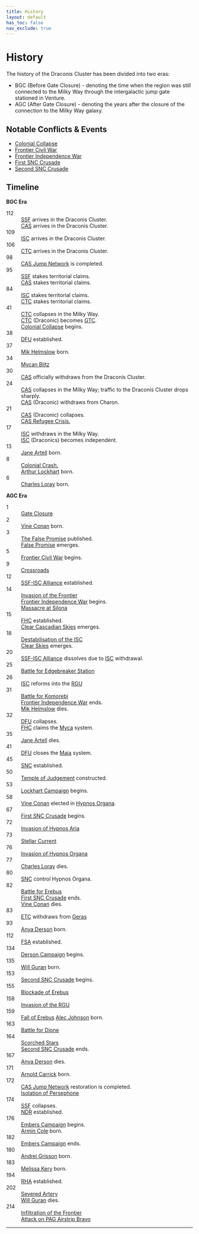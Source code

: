 ```yaml
---
title: History
layout: default
has_toc: false
nav_exclude: true
---
```


# History
The history of the Draconis Cluster has been divided into two eras:
* BGC (Before Gate Closure) - denoting the time when the region was still connected to the Milky Way through the intergalactic jump gate stationed in Venture.
* AGC (After Gate Closure) - denoting the years after the closure of the connection to the Milky Way galaxy.

## Notable Conflicts & Events
* [Colonial Collapse](./events/colonial_collapse.html)
* [Frontier Civil War](./conflicts/frontier_civil_war.html)
* [Frontier Independence War](./conflicts/frontier_independence_war.html)
* [First SNC Crusade](./conflicts/first_snc_crusade.html)
* [Second SNC Crusade](./conflicts/second_snc_crusade.html)

## Timeline
**BGC Era**
<dl>
    <dt>112</dt><dd>
        <a href="../factions/ssf.html">SSF</a> arrives in the Draconis Cluster.<br>
        <a href="../factions/cas.html">CAS</a> arrives in the Draconis Cluster.
    </dd>
    <dt>109</dt><dd>
        <a href="../factions/isc.html">ISC</a> arrives in the Draconis Cluster.
    </dd>
    <dt>106</dt><dd>
        <a href="../factions/ctc.html">CTC</a> arrives in the Draconis Cluster.
    </dd>
    <dt>98</dt><dd>
        <a href="../systems/">CAS Jump Network</a> is completed.
    </dd>
    <dt>95</dt><dd>
        <a href="../factions/ssf.html">SSF</a> stakes territorial claims.<br>
        <a href="../factions/cas.html">CAS</a> stakes territorial claims.
    </dd>
    <dt>84</dt><dd>
        <a href="../factions/isc.html">ISC</a> stakes territorial claims.<br>
        <a href="../factions/ctc.html">CTC</a> stakes territorial claims.
    </dd>
    <!-- <dt>63</dt><dd>
        All remaining systems are claimed by smaller powers, with the exception of <a href="../systems/colossus/">Colossus</a>.
    </dd> -->
    <dt>41</dt><dd>
        <a href="../factions/etc.html">CTC</a> collapses in the Milky Way.<br>
        <a href="../factions/etc.html">CTC</a> (Draconic) becomes <a href="../factions/etc.html">GTC</a>.<br>
        <a href="./events/colonial_collapse">Colonial Collapse</a> begins.
    </dd>
    <dt>38</dt><dd>
        <a href="../factions/dfu.html">DFU</a> established.
    </dd>
    <dt>37</dt><dd>
        <a href="../characters/mik_helmslow.html">Mik Helmslow</a> born.
    </dd>
    <dt>34</dt><dd>
        <a href="./events/mycan_blitz.html">Mycan Blitz</a>
    </dd>
    <dt>30</dt><dd>
        <a href="../factions/cas.html">CAS</a> officially withdraws from the Draconis Cluster.
    </dd>
    <dt>24</dt><dd>
        <a href="../factions/cas.html">CAS</a> collapses in the Milky Way; traffic to the Draconis Cluster drops sharply.<br>
        <a href="../factions/cas.html">CAS</a> (Draconic) withdraws from Charon.
    </dd>
    <dt>21</dt><dd>
        <a href="../factions/cas.html">CAS</a> (Draconic) collapses.<br>
        <a href="./events/cas_refugee_crisis.html">CAS Refugee Crisis.</a>
    </dd>
    <dt>17</dt><dd>
        <a href="../factions/isc.html">ISC</a> withdraws in the Milky Way.<br>
        <a href="../factions/isc.html">ISC</a> (Draconics) becomes independent.
    </dd>
    <dt>13</dt><dd>
        <a href="../characters/jane_artell.html">Jane Artell</a> born.
    </dd>
    <dt>8</dt><dd>
        <a href="./events/colonial_collapse.md#colonial-crash">Colonial Crash.</a><br>
        <a href="../characters/arthur_lockhart.html">Arthur Lockhart</a> born.
    </dd>
    <dt>6</dt><dd>
        <a href="../characters/charles_loray.html">Charles Loray</a> born.
    </dd>
</dl>

**AGC Era**
<dl>
    <dt>1</dt><dd>
        <a href="./events/gate_closure.html">Gate Closure</a>
    </dd>
    <dt>2</dt><dd>
        <a href="../characters/vine_conan.html">Vine Conan</a> born.
    </dd>
    <dt>3</dt><dd>
        <a href="../culture/literature/the_false_promise.html">The False Promise</a> published.<br>
        <a href="../culture/movements/false_promise.html">False Promise</a> emerges.
    </dd>
    <!-- <dt>4</dt><dd>
        *
    </dd> -->
    <dt>5</dt>
        <dd><a href="./conflicts//frontier_civil_war.html">Frontier Civil War</a> begins.
    </dd>
    <dt>9</dt><dd>
        <a href="./events/crossroads.html">Crossroads</a>
    </dd>
    <dt>12</dt><dd>
        <a href="./events/ssf_isc_alliance.html">SSF-ISC Alliance</a> established.
    </dd>
    <dt>14</dt><dd>
        <a href="./events/invasion_of_the_frontier.html">Invasion of the Frontier</a><br>
        <a href="./conflicts/frontier_independence_war.html">Frontier Independence War</a> begins.<br>
        <a href="./events/massacre_at_silona.html">Massacre at Silona</a>
    </dd>
    <dt>15</dt><dd>
        <a href="../factions/fhc.html">FHC</a> established.<br>
        <a href="../culture/movements/clear_skies.html#clear-cascadian">Clear Cascadian Skies</a> emerges.
    </dd>
    <dt>18</dt><dd>
        <a href="./events/destabilisation_of_the_isc.html">Destabilisation of the ISC</a><br>
        <a href="../culture/movements/clear_skies.html">Clear Skies</a> emerges.
    </dd>
    <dt>20</dt><dd>
        <a href="./events/ssf_isc_alliance.html">SSF-ISC Alliance</a> dissolves due to <a href="../factions/isc.html">ISC</a> withdrawal.
    </dd>
    <dt>25</dt><dd>
        <a href="./events/battle_for_edgebreaker_station.html">Battle for Edgebreaker Station</a>
    </dd>
    <dt>26</dt><dd>
        <a href="../factions/isc.html">ISC</a> reforms into the <a href="../factions/rgu.html">RGU</a>
    </dd>
    <dt>31</dt><dd>
        <a href="./events/battle_for_komorebi.md">Battle for Komorebi</a><br>
        <a href="./conflicts/frontier_independence_war.md">Frontier Independence War</a> ends.<br>
        <a href="../characters/mik_helmslow.html">Mik Helmslow</a> dies.
    </dd>
    <dt>32</dt><dd>
        <a href="../factions/dfu.html">DFU</a> collapses.<br>
        <a href="../factions/fhc.html">FHC</a> claims the <a href="../systems/new_helios/">Myca</a> system.
    </dd>
    <dt>35</dt><dd>
        <a href="../characters/jane_artell.html">Jane Artell</a> dies.
    </dd>
    <dt>41</dt><dd>
        <a href="../factions/dfu.html">DFU</a> closes the <a href="../systems/maia/">Maia</a> system.
    </dd>
    <dt>45</dt><dd>
        <a href="../factions/snc.html">SNC</a> established.
    </dd>
    <dt>50</dt><dd>
        <a href="../systems/persephone/temple_of_judgement.html">Temple of Judgement</a> constructed.
    </dd>
    <dt>53</dt><dd>
        <a href="./events/lockhart_campaign.html">Lockhart Campaign</a> begins.
    </dd>
    <dt>58</dt><dd>
        <a href="../characters/vine_conan.html">Vine Conan</a> elected in <a href="../systems/hypnos_organa/">Hypnos Organa</a>.
    </dd>
    <dt>67</dt><dd>
        <a href="./conflicts/first_snc_crusade.html">First SNC Crusade</a> begins.
    </dd>
    <dt>72</dt><dd>
        <a href="./events/invasion_of_hypnos_aria.html">Invasion of Hypnos Aria</a>
    </dd>
    <dt>73</dt><dd>
        <a href="./events/stellar_current.html">Stellar Current</a>
    </dd>
    <dt>76</dt><dd>
        <a href="./events/invasion_hypnos_organa.html">Invasion of Hypnos Organa</a>
    </dd>
    <dt>77</dt><dd>
        <a href="../characters/charles_loray.html">Charles Loray</a> dies.
    </dd>
    <dt>80</dt><dd>
        <a href="../factions/snc.html">SNC</a> control Hypnos Organa.
    </dd>
    <dt>82</dt><dd>
        <a href="./events/battle_for_erebus.html">Battle for Erebus</a><br>
        <a href="./conflicts/first_snc_crusade.html">First SNC Crusade</a> ends.<br>
        <a href="../characters/vine_conan.html">Vine Conan</a> dies.
    </dd>
    <dt>83</dt><dd>
        <a href="../factions/etc.html">ETC</a> withdraws from <a href="../systems/geras/">Geras</a>
    </dd>
    <dt>93</dt><dd>
        <a href="../characters/anya_derson.html">Anya Derson</a> born.
    </dd>
    <dt>112</dt><dd> 
        <a href="../factions/fsa.html">FSA</a> established.
    </dd>
    <dt>134</dt><dd>
        <a href="./events/derson_campaign.html">Derson Campaign</a> begins.
    </dd>
    <dt>135</dt><dd>
        <a href="../characters/will_guran.html">Will Guran</a> born.
    </dd>
    <dt>153</dt><dd>
        <a href="./conflicts/second_snc_crusade.html">Second SNC Crusade</a> begins.
    </dd>
    <dt>155</dt><dd>
        <a href="./events/blockade_of_erebus.html">Blockade of Erebus</a>
    </dd>
    <dt>158</dt><dd>
        <a href="./events/invasion_of_the_rgu.html">Invasion of the RGU</a>
    </dd>
    <dt>159</dt><dd>
        <a href="./events/fall_of_erebus.html">Fall of Erebus</a>
        <a href="../characters/alec_johnson.html">Alec Johnson</a> born.
    </dd>
    <dt>163</dt><dd>
        <a href="./events/battle_for_dione.html">Battle for Dione</a>
    </dd>
    <dt>164</dt><dd>
        <a href="./events/scorched_stars.html">Scorched Stars</a><br>
        <a href="./conflicts/second_snc_crusade.html">Second SNC Crusade</a> ends.
    </dd>
    <dt>167</dt><dd>
        <a href="../characters/anya_derson.html">Anya Derson</a> dies.
    </dd>
    <dt>171</dt><dd>
        <a href="../characters/armin_cole.html">Arnold Carrick</a> born.
    </dd>
    <dt>172</dt><dd>
        <a href="../systems/">CAS Jump Network</a> restoration is completed.<br> 
        <a href="../systems/">Isolation of Persephone</a>
    </dd>
    <dt>174</dt><dd>
        <a href="../factions/ssf.html">SSF</a> collapses.<br>
        <a href="../factions/ndr.html">NDR</a> established.
    </dd>
    <dt>176</dt><dd>
        <a href="./events/embers_campaign.html">Embers Campaign</a> begins.<br>
        <a href="../characters/armin_cole.html">Armin Cole</a> born.
        </dd>
    <dt>182</dt><dd>
        <a href="./events/embers_campaign.html">Embers Campaign</a> ends.
    </dd>
    <dt>180</dt><dd>
        <a href="../characters/andrei_grisson.html">Andrei Grisson</a> born.
    </dd>
    <dt>183</dt><dd>
        <a href="../characters/melissa_kery.html">Melissa Kery</a> born.
    </dd>
    <dt>194</dt><dd>
        <a href="../factions/rha.html">RHA</a> established.
    </dd>
    <dt>202</dt><dd>
        <a href="./events/severed_artery.html">Severed Artery</a><br>
        <a href="../characters/will_guran.html">Will Guran</a> dies.
    </dd>
    <dt>214</dt><dd>
        <a href="./events/infiltration_of_the_frontier.html">Infiltration of the Frontier</a><br>
        <a href="./events/attack_on_pag_airstrip_bravo.html">Attack on PAG Airstrip Bravo</a>
    </dd>
</dl>

----